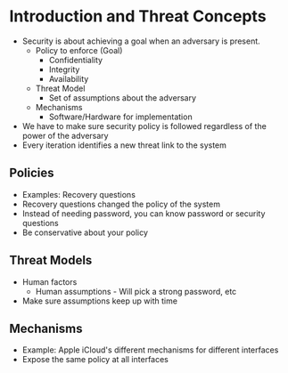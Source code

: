 # Introduction and Threat Concepts

- Security is about achieving a goal when an adversary is present.
  - Policy to enforce (Goal)
    - Confidentiality
    - Integrity
    - Availability
  - Threat Model
    - Set of assumptions about the adversary
  - Mechanisms
    - Software/Hardware for implementation
- We have to make sure security policy is followed regardless of the power of the adversary
- Every iteration identifies a new threat link to the system

## Policies

- Examples: Recovery questions
- Recovery questions changed the policy of the system
- Instead of needing password, you can know password or security questions
- Be conservative about your policy

## Threat Models

- Human factors
  - Human assumptions - Will pick a strong password, etc
- Make sure assumptions keep up with time

## Mechanisms

- Example: Apple iCloud's different mechanisms for different interfaces
- Expose the same policy at all interfaces

